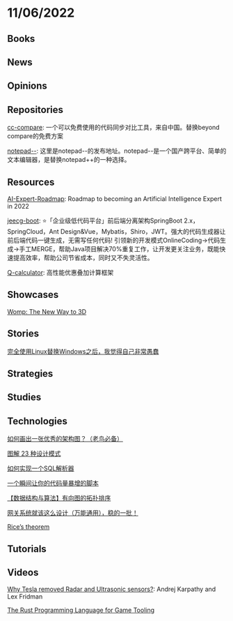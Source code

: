 # 11/06/2022

## Books

## News

## Opinions

## Repositories
[cc-compare](https://gitee.com/cxasm/cc-compare): 一个可以免费使用的代码同步对比工具，来自中国。替换beyond compare的免费方案

[notepad--](https://gitee.com/cxasm/notepad--): 这里是notepad--的发布地址。notepad--是一个国产跨平台、简单的文本编辑器，是替换notepad++的一种选择。

## Resources
[AI-Expert-Roadmap](https://github.com/AMAI-GmbH/AI-Expert-Roadmap): Roadmap to becoming an Artificial Intelligence Expert in 2022

[jeecg-boot](https://github.com/jeecgboot/jeecg-boot): ⭐️「企业级低代码平台」前后端分离架构SpringBoot 2.x，SpringCloud，Ant Design&Vue，Mybatis，Shiro，JWT。强大的代码生成器让前后端代码一键生成，无需写任何代码! 引领新的开发模式OnlineCoding->代码生成->手工MERGE，帮助Java项目解决70%重复工作，让开发更关注业务，既能快速提高效率，帮助公司节省成本，同时又不失灵活性。

[Q-calculator](https://github.com/CyrilFeng/Q-calculator): 高性能优惠叠加计算框架

## Showcases
[Womp: The New Way to 3D](https://www.womp.com/)

## Stories
[完全使用Linux替换Windows之后，我觉得自己非常愚蠢](https://juejin.cn/post/7160969521421877261)

## Strategies

## Studies

## Technologies
[如何画出一张优秀的架构图？（老鸟必备）](https://mp.weixin.qq.com/s/0gghnrdaQgOgRmciSOraGw)

[图解 23 种设计模式](https://mp.weixin.qq.com/s/x9fNVZPea_rHSOT_jnS2BQ)

[如何实现一个SQL解析器](https://mp.weixin.qq.com/s?__biz=MzI4NjY4MTU5Nw==&mid=2247495102&idx=2&sn=50f53b90e52995ec22fbbd3c437295dc&scene=58&subscene=0)

[一个瞬间让你的代码量暴增的脚本](https://juejin.cn/post/7160649931928109092)

[【数据结构与算法】有向图的拓扑排序](https://juejin.cn/post/7161320938716430366)

[网关系统就该这么设计（万能通用），稳的一批！](https://mp.weixin.qq.com/s/vC1e-C9oWGlGFWTSSoD0xA)

[Rice’s theorem](https://tigyog.app/d/L-kx5ozDTpEU/r/rice-s-theorem)

## Tutorials

## Videos
[Why Tesla removed Radar and Ultrasonic sensors?](https://www.youtube.com/watch?v=_W1JBAfV4Io): Andrej Karpathy and Lex Fridman

[The Rust Programming Language for Game Tooling](https://www.youtube.com/watch?v=GtRo-eF8-TE)
